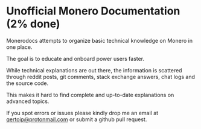 # Unofficial Monero Documentation (2% done)

Monerodocs attempts to organize basic technical knowledge on Monero in one place.

The goal is to educate and onboard power users faster.

While technical explanations are out there, the information is scattered through reddit posts, git comments, stack exchange answers, chat logs and the source code.

This makes it hard to find complete and up-to-date explanations on advanced topics.

If you spot errors or issues please kindly drop me an email at [qertoip@protonmail.com](mailto:qertoip@protonmail.com?subject=monerodocs) or submit a github pull request.
